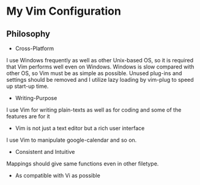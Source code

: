 # My Vim Configuration

## Philosophy

+ Cross-Platform

I use Windows frequently as well as other Unix-based OS, so it is required that Vim performs well even on Windows. Windows is slow compared with other OS, so Vim must be as simple as possible. Unused plug-ins and settings should be removed and I utilize lazy loading by vim-plug to speed up start-up time.

+ Writing-Purpose

I use Vim for writing plain-texts as well as for coding and some of the features are for it

+ Vim is not just a text editor but a rich user interface

I use Vim to manipulate google-calendar and so on.

+ Consistent and Intuitive

Mappings should give same functions even in other filetype.

+ As compatible with Vi as possible

